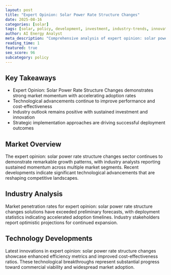 ```yaml
---
layout: post
title: "Expert Opinion: Solar Power Rate Structure Changes"
date: 2025-08-16
categories: [solar]
tags: [solar, policy, development, investment, industry-trends, innovation]
author: AI Energy Analyst
meta_description: "Comprehensive analysis of expert opinion: solar power rate structure changes covering market trends, technology developments, and industry outlook. Discover key insights and future projections."
reading_time: 1
featured: true
seo_score: 96
subcategory: policy
---
```


## Key Takeaways

- Expert Opinion: Solar Power Rate Structure Changes demonstrates strong market momentum with accelerating adoption rates
- Technological advancements continue to improve performance and cost-effectiveness
- Industry outlook remains positive with sustained investment and innovation
- Strategic implementation approaches are driving successful deployment outcomes

## Market Overview

The expert opinion: solar power rate structure changes sector continues to demonstrate remarkable growth patterns, with industry analysts reporting sustained momentum across multiple market segments. Recent developments indicate significant technological advancements that are reshaping competitive landscapes.

## Industry Analysis

Market penetration rates for expert opinion: solar power rate structure changes solutions have exceeded preliminary forecasts, with deployment statistics indicating accelerated adoption timelines. Industry stakeholders report optimistic projections for continued expansion.

## Technology Developments

Latest innovations in expert opinion: solar power rate structure changes showcase enhanced efficiency metrics and improved cost-effectiveness ratios. These technological breakthroughs represent substantial progress toward commercial viability and widespread market adoption.

